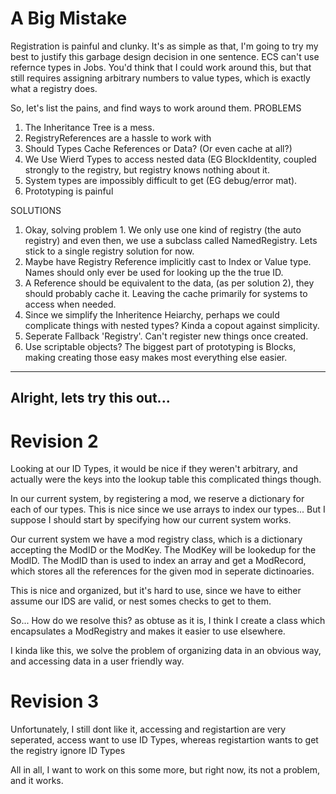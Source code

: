 # A Big Mistake
Registration is painful and clunky. It's as simple as that, I'm going to try my best to justify this garbage design decision in one sentence. ECS can't use refernce types in Jobs. You'd think that I could work around this, but that still requires assigning arbitrary numbers to value types, which is exactly what a registry does.

So, let's list the pains, and find ways to work around them.
PROBLEMS
1) The Inheritance Tree is a mess.
2) RegistryReferences are a hassle to work with
3) Should Types Cache References or Data? (Or even cache at all?)
4) We Use Wierd Types to access nested data (EG BlockIdentity, coupled strongly to the registry, but registry knows nothing about it.
5) System types are impossibly difficult to get (EG debug/error mat).
6) Prototyping is painful

SOLUTIONS
1) Okay, solving problem 1. We only use one kind of registry (the auto registry) and even then, we use a subclass called NamedRegistry. Lets stick to a single registry solution for now.
2) Maybe have Registry Reference implicitly cast to Index or Value type. Names should only ever be used for looking up the the true ID.
3) A Reference should be equivalent to the data, (as per solution 2), they should probably cache it. Leaving the cache primarily for systems to access when needed.
4) Since we simplify the Inheritence Heiarchy, perhaps we could complicate things with nested types? Kinda a copout against simplicity.
5) Seperate Fallback 'Registry'. Can't register new things once created.
6) Use scriptable objects? The biggest part of prototyping is Blocks, making creating those easy makes most everything else easier.

---
Alright, lets try this out...
---
# Revision 2
Looking at our ID Types, it would be nice if they weren't arbitrary, and actually were the keys into the lookup table this complicated things though.

In our current system, by registering a mod, we reserve a dictionary for each of our types. This is nice since we use arrays to index our types... But I suppose I should start by specifying how our current system works.

Our current system we have a mod registry class, which is a dictionary accepting the ModID or the ModKey. The ModKey will be lookedup for the ModID. The ModID than is used to index an array and get a ModRecord, which stores all the references for the given mod in seperate dictinoaries.

This is nice and organized, but it's hard to use, since we have to either assume our IDS are valid, or nest somes checks to get to them.

So... How do we resolve this? as obtuse as it is, I think I create a class which encapsulates a ModRegistry and makes it easier to use elsewhere.

I kinda like this, we solve the problem of organizing data in an obvious way, and accessing data in a user friendly way.

# Revision 3
Unfortunately, I still dont like it, accessing and registartion are very seperated, access want to use ID Types, whereas registartion wants to get the registry ignore ID Types

All in all, I want to work on this some more, but right now, its not a problem, and it works.